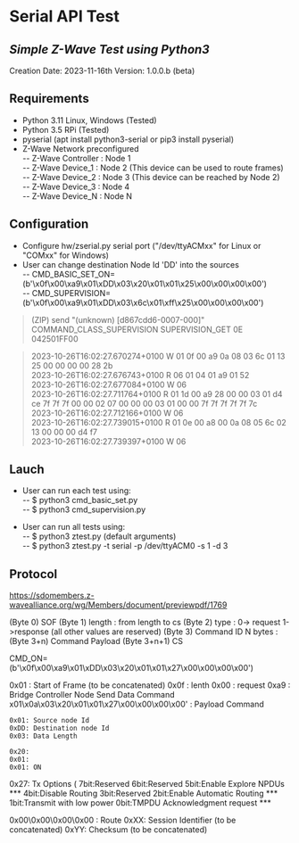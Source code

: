 # Serial API Test
## _Simple Z-Wave Test using Python3_  
Creation Date: 2023-11-16th
Version: 1.0.0.b (beta)

## Requirements

- Python 3.11 Linux, Windows (Tested) 
- Python 3.5 RPi (Tested) 
- pyserial (apt install python3-serial or pip3 install pyserial)
- Z-Wave Network preconfigured \
-- Z-Wave Controller : Node 1 \
-- Z-Wave Device_1 : Node 2 (This device can be used to route frames) \
-- Z-Wave Device_2 : Node 3 (This device can be reached by Node 2) \
-- Z-Wave Device_3 : Node 4 \
-- Z-Wave Device_N : Node N

## Configuration

- Configure hw/zserial.py serial port ("/dev/ttyACMxx" for Linux or "COMxx" for Windows) 
- User can change destination Node Id 'DD' into the sources \
-- CMD_BASIC_SET_ON=(b'\x0f\x00\xa9\x01\xDD\x03\x20\x01\x01\x25\x00\x00\x00\x00') \
-- CMD_SUPERVISION=(b'\x0f\x00\xa9\x01\xDD\x03\x6c\x01\xff\x25\x00\x00\x00\x00') 

> (ZIP) send "(unknown) [d867cdd6-0007-000]" COMMAND_CLASS_SUPERVISION SUPERVISION_GET 0E 042501FF00 

> 2023-10-26T16:02:27.670274+0100 W 01 0f 00 a9 0a 08 03 6c 01 13 25 00 00 00 00 28 2b \
> 2023-10-26T16:02:27.676743+0100 R 06 01 04 01 a9 01 52 \
> 2023-10-26T16:02:27.677084+0100 W 06 \
> 2023-10-26T16:02:27.711764+0100 R 01 1d 00 a9 28 00 00 03 01 d4 ce 7f 7f 7f 00 00 02 07 00 00 00 03 01 00 00 7f 7f 7f 7f 7f 7c \
> 2023-10-26T16:02:27.712166+0100 W 06 \
> 2023-10-26T16:02:27.739015+0100 R 01 0e 00 a8 00 0a 08 05 6c 02 13 00 00 00 d4 f7 \
> 2023-10-26T16:02:27.739397+0100 W 06 

## Lauch

- User can run each test using: \
-- $ python3 cmd_basic_set.py \
-- $ python3 cmd_supervision.py

- User can run all tests using: \
-- $ python3 ztest.py (default arguments) \
-- $ python3 ztest.py -t serial -p /dev/ttyACM0 -s 1 -d 3 

## Protocol 
https://sdomembers.z-wavealliance.org/wg/Members/document/previewpdf/1769

(Byte 0) SOF
(Byte 1) length : from length to cs
(Byte 2) type : 0-> request 1->response (all other values are reserved)
(Byte 3) Command ID N bytes : 
(Byte 3+n) Command Payload 
(Byte 3+n+1) CS 

CMD_ON=(b'\x0f\x00\xa9\x01\xDD\x03\x20\x01\x01\x27\x00\x00\x00\x00')

0x01 : Start of Frame (to be concatenated)
0x0f : lenth
0x00 : request
0xa9 : Bridge Controller Node Send Data Command
    x01\x0a\x03\x20\x01\x01\x27\x00\x00\x00\x00' : Payload Command
    
    0x01: Source node Id
    0xDD: Destination node Id
    0x03: Data Length
            
    0x20:
    0x01:
    0x01: ON

0x27: Tx Options ( 
    7bit:Reserved
    6bit:Reserved
    5bit:Enable Explore NPDUs ***
    4bit:Disable Routing
    3bit:Reserved
    2bit:Enable Automatic Routing ***
    1bit:Transmit with low power
    0bit:TMPDU Acknowledgment request ***

0x00\0x00\0x00\0x00 : Route 
0xXX: Session Identifier  (to be concatenated)
0xYY: Checksum  (to be concatenated)